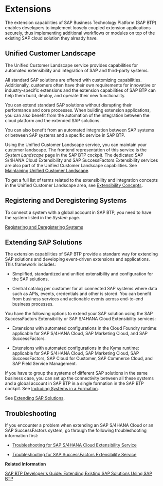 <!-- loio08b1effc53634890a525f945017e2edc -->

# Extensions

The extension capabilities of SAP Business Technology Platform \(SAP BTP\) enables developers to implement loosely coupled extension applications securely, thus implementing additional workflows or modules on top of the existing SAP cloud solution they already have.



<a name="loio08b1effc53634890a525f945017e2edc__section_cl5_p4h_q3b"/>

## Unified Customer Landscape

The Unified Customer Landscape service provides capabilities for automated extensibility and integration of SAP and third-party systems.

All standard SAP solutions are offered with customizing capabilities. Additionally, customers often have their own requirements for innovative or industry-specific extensions and the extension capabilities of SAP BTP can help them build, deploy, and operate their new functionality.

You can extend standard SAP solutions without disrupting their performance and core processes. When building extension applications, you can also benefit from the automation of the integration between the cloud platform and the extended SAP solutions.

You can also benefit from an automated integration between SAP systems or between SAP systems and a specific service in SAP BTP.

Using the Unified Customer Landscape service, you can maintain your customer landscape. The frontend representation of this service is the *System Landscape* page in the SAP BTP cockpit. The dedicated SAP S/4HANA Cloud Extensibility and SAP SuccessFactors Extensibility services are also part of the Unified Customer Landscape capabilities. See [Maintaining Unified Customer Landscape](maintaining-unified-customer-landscape-a8b1e26.md).

To get a full list of terms related to the extensibility and integration concepts in the Unified Customer Landscape area, see [Extensibility Concepts](extensibility-concepts-3ce5e05.md).



<a name="loio08b1effc53634890a525f945017e2edc__section_uxx_xdg_ndc"/>

## Registering and Deregistering Systems

To connect a system with a global account in SAP BTP, you need to have the system listed in the *System* page.

[Registering and Deregistering Systems](registering-and-deregistering-systems-2ffdaff.md)



<a name="loio08b1effc53634890a525f945017e2edc__section_xlp_ycg_ndc"/>

## Extending SAP Solutions

The extension capabilities of SAP BTP provide a standard way for extending SAP solutions and developing event-driven extensions and applications. This framework includes:

-   Simplified, standardized and unified extensibility and configuration for the SAP solutions.

-   Central catalog per customer for all connected SAP systems where data such as APIs, events, credentials and other is stored. You can benefit from business services and actionable events across end-to-end business processes.


You have the following options to extend your SAP solution using the SAP SuccessFactors Extensibility or SAP S/4HANA Cloud Extensibility services:

-   Extensions with automated configurations in the Cloud Foundry runtime: applicable for SAP S/4HANA Cloud, SAP Marketing Cloud, and SAP SuccessFactors.

-   Extensions with automated configurations in the Kyma runtime: applicable for SAP S/4HANA Cloud, SAP Marketing Cloud, SAP SuccessFactors, SAP Cloud for Customer, SAP Commerce Cloud, and SAP Field Service Management.


If you have to group the systems of different SAP solutions in the same business case, you can set up the connectivity between all these systems and a global account in SAP BTP in a single formation in the SAP BTP cockpit. See [Including Systems in a Formation](including-systems-in-a-formation-68b04fa.md).

See [Extending SAP Solutions](extending-sap-solutions-346864d.md).



<a name="loio08b1effc53634890a525f945017e2edc__section_gqf_qqq_tkb"/>

## Troubleshooting

If you encounter a problem when extending an SAP S/4HANA Cloud or an SAP SuccessFactors system, go through the following troubleshooting information first:

-   [Troubleshooting for SAP S/4HANA Cloud Extensibility Service](troubleshooting-for-sap-s-4hana-cloud-extensibility-service-3725f59.md)

-   [Troubleshooting for SAP SuccessFactors Extensibility Service](troubleshooting-for-sap-successfactors-extensibility-service-46f358f.md)


**Related Information**  


[SAP BTP Developer's Guide: Extending Existing SAP Solutions Using SAP BTP](https://help.sap.com/docs/btp/btp-developers-guide/extending-existing-sap-solutions-using-sap-btp?version=Cloud)

